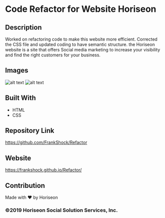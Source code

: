 # Code Refactor for Website Horiseon

## Description
Worked on refactoring code to make this website more efficient. Corrected the CSS file and updated coding to have semantic structure. the Horiseon website is a site that offers Social media marketing to increase your visibility and find the right customers for your business. 

## Images
![alt text](https://frankshock.github.io/Refactor/assets/images/Screenshot1.JPG)
![alt text](https://frankshock.github.io/Refactor/assets/images/Screenshot2.JPG)

## Built With
* HTML
* CSS

## Repository Link
https://github.com/FrankShock/Refactor
## Website
https://frankshock.github.io/Refactor/

## Contribution
Made with ❤️ by Horiseon

### ©2019 Horiseon Social Solution Services, Inc. 
